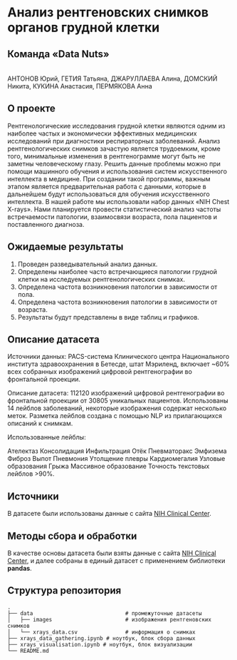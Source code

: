 # Анализ рентгеновских снимков органов грудной клетки

## Команда «Data Nuts»

\
АНТОНОВ Юрий, ГЕТИЯ Татьяна, ДЖАРУЛЛАЕВА Алина, ДОМСКИЙ Никита, КУКИНА Анастасия, ПЕРМЯКОВА Анна

## О проекте

Рентгенологические исследования грудной клетки являются одним из наиболее частых и экономически эффективных медицинских исследований при диагностики респираторных заболеваний. Анализ рентгенологических снимков зачастую является трудоемким, кроме того, минимальные изменения в рентгенограмме могут быть не заметны человеческому глазу. Решить данные проблемы можно при помощи машинного обучения и использования систем искусственного интеллекта в медицине. При создании такой программы, важным этапом является предварительная работа с данными, которые в дальнейшем будут использоваться для обучения искусственного интеллекта.
В нашей работе мы использовали набор данных «NIH Chest X-rays».
Нами планируется провести статистический анализ частоты встречаемости патологии, взаимосвязи возраста, пола пациентов и поставленного диагноза.

## Ожидаемые результаты

1. Проведен разведывательный анализ данных.
2. Определены наиболее часто встречающиеся патологии грудной клетки на исследуемых рентгенологических снимках.
3. Определена частота возникновения патологии в зависимости от пола.
4. Определена частота возникновения патологии в зависимости от возраста.
5. Результаты будут представлены в виде таблиц и графиков.

## Описание датасета

Источники данных: PACS-система Клинического центра Национального института здравоохранения в Бетесде, штат Мэриленд, включает ~60% всех собранных изображений цифровой рентгенографии во фронтальной проекции.

Описание датасета: 112120 изображений цифровой рентгенографии во фронтальной проекции от 30805 уникальных пациентов. Использованы 14 лейблов заболеваний, некоторые изображения содержат несколько меток. Разметка лейблов создана с помощью NLP из прилагающихся описаний к снимкам.

Использованные лейблы:

Ателектаз
Консолидация
Инфильтрация
Отёк
Пневматоракс
Эмфизема
Фиброз
Выпот
Пневмония
Утолщение плевры
Кардиомегалия
Узловые образования
Грыжа
Массивное образование Точность текстовых лейблов >90%.

## Источники

В датасете были использованы данные с сайта [NIH Clinical Center](https://nihcc.app.box.com/v/ChestXray-NIHCC).

## Методы сбора и обработки

В качестве основы датасета были взяты данные с сайта [NIH Clinical Center](https://nihcc.app.box.com/v/ChestXray-NIHCC), и далее собраны в единый датасет с применением библиотеки **pandas**. <br/> 

## Структура репозитория

    .                   
    ├── data                             # промежуточные датасеты
    │   ├── images                       # изображения рентгеновских снимков       
    │   └── xrays_data.csv               # информация о снимках              
    ├── xrays_data_gathering.ipynb # ноутбук, блок сбора данных
    ├── xrays_visualisation.ipynb # ноутбук, блок визуализации
    └── README.md
